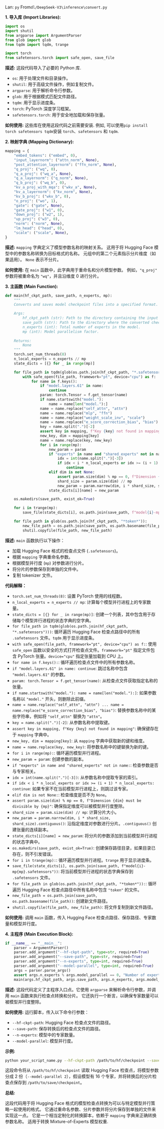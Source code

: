 Lan: `py` From`dl/DeepSeek-V3\inference\convert.py`


**1. 导入库 (Import Libraries):**

```python
import os
import shutil
from argparse import ArgumentParser
from glob import glob
from tqdm import tqdm, trange

import torch
from safetensors.torch import safe_open, save_file
```

**描述:** 这段代码导入了必要的 Python 库.
*   `os`: 用于处理文件和目录操作。
*   `shutil`: 用于高级文件操作，例如复制文件。
*   `argparse`: 用于解析命令行参数。
*   `glob`: 用于根据模式匹配文件路径。
*   `tqdm`: 用于显示进度条。
*   `torch`: PyTorch 深度学习框架。
*   `safetensors.torch`: 用于安全地加载和保存张量。

**如何使用:** 这些库在使用这段代码之前需要安装.  例如, 可以使用`pip install torch safetensors tqdm`安装 `torch`、`safetensors` 和 `tqdm`.

**2. 映射字典 (Mapping Dictionary):**

```python
mapping = {
    "embed_tokens": ("embed", 0),
    "input_layernorm": ("attn_norm", None),
    "post_attention_layernorm": ("ffn_norm", None),
    "q_proj": ("wq", 0),
    "q_a_proj": ("wq_a", None),
    "q_a_layernorm": ("q_norm", None),
    "q_b_proj": ("wq_b", 0),
    "kv_a_proj_with_mqa": ("wkv_a", None),
    "kv_a_layernorm": ("kv_norm", None),
    "kv_b_proj": ("wkv_b", 0),
    "o_proj": ("wo", 1),
    "gate": ("gate", None),
    "gate_proj": ("w1", 0),
    "down_proj": ("w2", 1),
    "up_proj": ("w3", 0),
    "norm": ("norm", None),
    "lm_head": ("head", 0),
    "scale": ("scale", None),
}
```

**描述:** `mapping` 字典定义了模型参数名称的映射关系。 这用于将 Hugging Face 模型中的参数名称转换为目标格式的名称。  元组中的第二个元素指示分片维度（如果适用）。 `None` 表示不分片。

**如何使用:** 在 `main` 函数中，此字典用于重命名和分片模型参数。  例如，`"q_proj"` 参数将被重命名为 `"wq"`，并且沿维度 0 进行分片。

**3. 主函数 (Main Function):**

```python
def main(hf_ckpt_path, save_path, n_experts, mp):
    """
    Converts and saves model checkpoint files into a specified format.

    Args:
        hf_ckpt_path (str): Path to the directory containing the input checkpoint files.
        save_path (str): Path to the directory where the converted checkpoint files will be saved.
        n_experts (int): Total number of experts in the model.
        mp (int): Model parallelism factor.
        
    Returns:
        None
    """
    torch.set_num_threads(8)
    n_local_experts = n_experts // mp
    state_dicts = [{} for _ in range(mp)]

    for file_path in tqdm(glob(os.path.join(hf_ckpt_path, "*.safetensors"))):
        with safe_open(file_path, framework="pt", device="cpu") as f:
            for name in f.keys():
                if "model.layers.61" in name:
                    continue
                param: torch.Tensor = f.get_tensor(name)
                if name.startswith("model."):
                    name = name[len("model."):]
                name = name.replace("self_attn", "attn")
                name = name.replace("mlp", "ffn")
                name = name.replace("weight_scale_inv", "scale")
                name = name.replace("e_score_correction_bias", "bias")
                key = name.split(".")[-2]
                assert key in mapping, f"Key {key} not found in mapping"
                new_key, dim = mapping[key]
                name = name.replace(key, new_key)
                for i in range(mp):
                    new_param = param
                    if "experts" in name and "shared_experts" not in name:
                        idx = int(name.split(".")[-3])
                        if idx < i * n_local_experts or idx >= (i + 1) * n_local_experts:
                            continue
                    elif dim is not None:
                        assert param.size(dim) % mp == 0, f"Dimension {dim} must be divisible by {mp}"
                        shard_size = param.size(dim) // mp
                        new_param = param.narrow(dim, i * shard_size, shard_size).contiguous()
                    state_dicts[i][name] = new_param

    os.makedirs(save_path, exist_ok=True)

    for i in trange(mp):
        save_file(state_dicts[i], os.path.join(save_path, f"model{i}-mp{mp}.safetensors"))

    for file_path in glob(os.path.join(hf_ckpt_path, "*token*")):
        new_file_path = os.path.join(save_path, os.path.basename(file_path))
        shutil.copyfile(file_path, new_file_path)
```

**描述:** `main` 函数执行以下操作：

*   加载 Hugging Face 格式的检查点文件 (`.safetensors`)。
*   根据 `mapping` 字典重命名参数。
*   根据模型并行度 (`mp`) 对参数进行分片。
*   将分片的参数保存到单独的文件中。
*   复制 tokenizer 文件。

**代码解释：**

*   `torch.set_num_threads(8)`: 设置 PyTorch 使用的线程数。
*   `n_local_experts = n_experts // mp`: 计算每个模型并行进程上的专家数量。
*   `state_dicts = [{} for _ in range(mp)]`:  创建一个列表，其中包含用于存储每个模型并行进程的状态字典的空字典。
*   `for file_path in tqdm(glob(os.path.join(hf_ckpt_path, "*.safetensors")))`: 循环遍历 Hugging Face 检查点路径中的所有 `.safetensors` 文件。`tqdm` 用于显示进度条。
*   `with safe_open(file_path, framework="pt", device="cpu") as f:`: 使用 `safe_open` 函数以安全的方式打开检查点文件。`framework="pt"` 指定文件包含 PyTorch 张量。`device="cpu"` 指定张量加载到 CPU 上。
*   `for name in f.keys():`: 循环遍历检查点文件中的所有参数名称。
*   `if "model.layers.61" in name: continue`: 跳过名称中包含 `"model.layers.61"` 的参数。
*   `param: torch.Tensor = f.get_tensor(name)`:  从检查点文件获取指定名称的张量。
*   `if name.startswith("model."): name = name[len("model."):]`: 如果参数名称以 `"model."` 开头，则删除此前缀。
*   `name = name.replace("self_attn", "attn") ... name = name.replace("e_score_correction_bias", "bias")`:  替换参数名称中的某些字符串，例如将 `"self_attn"` 替换为 `"attn"`。
*   `key = name.split(".")[-2]`: 从参数名称中提取键。
*   `assert key in mapping, f"Key {key} not found in mapping"`: 确保键存在于 `mapping` 字典中。
*   `new_key, dim = mapping[key]`: 从 `mapping` 字典中获取新的键和维度。
*   `name = name.replace(key, new_key)`: 将参数名称中的键替换为新的键。
*   `for i in range(mp):`:  循环遍历模型并行进程。
*   `new_param = param`: 创建参数的副本。
*   `if "experts" in name and "shared_experts" not in name:`: 检查参数是否与专家相关。
*   `idx = int(name.split(".")[-3])`: 从参数名称中提取专家的索引。
*   `if idx < i * n_local_experts or idx >= (i + 1) * n_local_experts: continue`:  如果专家不在当前模型并行进程上，则跳过该专家。
*   `elif dim is not None:`: 检查维度是否不为 `None`。
*   `assert param.size(dim) % mp == 0, f"Dimension {dim} must be divisible by {mp}"`: 确保指定维度可以被模型并行度整除。
*   `shard_size = param.size(dim) // mp`: 计算分片大小。
*   `new_param = param.narrow(dim, i * shard_size, shard_size).contiguous()`:  沿指定维度对参数进行分片。`.contiguous()` 创建张量的连续副本。
*   `state_dicts[i][name] = new_param`: 将分片的参数添加到当前模型并行进程的状态字典中。
*   `os.makedirs(save_path, exist_ok=True)`: 创建保存路径目录，如果目录已存在，则不引发错误。
*   `for i in trange(mp):`:  循环遍历模型并行进程。`trange` 用于显示进度条。
*   `save_file(state_dicts[i], os.path.join(save_path, f"model{i}-mp{mp}.safetensors"))`: 将当前模型并行进程的状态字典保存到 `.safetensors` 文件。
*   `for file_path in glob(os.path.join(hf_ckpt_path, "*token*")):`: 循环遍历 Hugging Face 检查点路径中所有名称中包含 `"token"` 的文件。
*   `new_file_path = os.path.join(save_path, os.path.basename(file_path))`:  创建新文件路径。
*   `shutil.copyfile(file_path, new_file_path)`: 将文件复制到新文件路径。

**如何使用:**  调用 `main` 函数，传入 Hugging Face 检查点路径、保存路径、专家数量和模型并行度。

**4. 主程序 (Main Execution Block):**

```python
if __name__ == "__main__":
    parser = ArgumentParser()
    parser.add_argument("--hf-ckpt-path", type=str, required=True)
    parser.add_argument("--save-path", type=str, required=True)
    parser.add_argument("--n-experts", type=int, required=True)
    parser.add_argument("--model-parallel", type=int, required=True)
    args = parser.parse_args()
    assert args.n_experts % args.model_parallel == 0, "Number of experts must be divisible by model parallelism"
    main(args.hf_ckpt_path, args.save_path, args.n_experts, args.model_parallel)
```

**描述:**  这段代码定义了主程序入口点。它使用 `argparse` 来解析命令行参数，并调用 `main` 函数来执行检查点转换和分片。 它还执行一个断言，以确保专家数量可以被模型并行度整除。

**如何使用:**  运行脚本，传入以下命令行参数：

*   `--hf-ckpt-path`:  Hugging Face 检查点文件的路径。
*   `--save-path`:  保存转换后的检查点文件的路径。
*   `--n-experts`:  模型中的专家数量。
*   `--model-parallel`:  模型并行度。

**示例:**

```bash
python your_script_name.py --hf-ckpt-path /path/to/hf/checkpoint --save-path /path/to/save/checkpoint --n-experts 16 --model-parallel 2
```

这段命令将从 `/path/to/hf/checkpoint` 读取 Hugging Face 检查点，将模型参数分成 2 份（`--model-parallel 2`），假设模型有 16 个专家，并将转换后的分片检查点保存到 `/path/to/save/checkpoint`。

**总结:**

这段代码用于将 Hugging Face 格式的模型检查点转换为可以与特定模型并行策略一起使用的格式。  它通过重命名参数、分片参数并将分片保存到单独的文件来实现这一点。 它是一个相当定制化的转换脚本，依赖于 `mapping` 字典来正确转换参数名称。 适用于转换 Mixture-of-Experts 模型权重.
